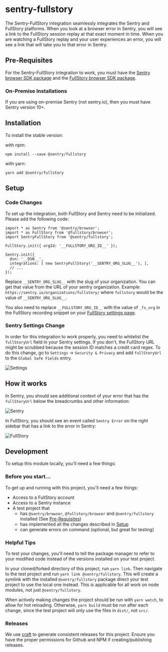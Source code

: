 # sentry-fullstory

The Sentry-FullStory integration seamlessly integrates the Sentry and FullStory platforms. When you look at a browser error in Sentry, you will see a link to the FullStory session replay at that exact moment in time. When you are watching a FullStory replay and your user experiences an error, you will see a link that will take you to that error in Sentry.

## Pre-Requisites

For the Sentry-FullStory integration to work, you must have the [Sentry browser SDK package](https://www.npmjs.com/package/@sentry/browser) and the [FullStory browser SDK package](https://www.npmjs.com/package/@fullstory/browser).

### On-Premise Installations

If you are using on-premise Sentry (not sentry.io), then you must have Sentry version 10+.

## Installation
To install the stable version:

with npm:
```
npm install --save @sentry/fullstory
```

with yarn:
```
yarn add @sentry/fullstory
```


## Setup

### Code Changes

To set up the integration, both FullStory and Sentry need to be initialized. Please add the following code:


```
import * as Sentry from '@sentry/browser';
import * as FullStory from '@fullstory/browser';
import SentryFullStory from '@sentry/fullstory';

FullStory.init({ orgId: '__FULLSTORY_ORG_ID__' });

Sentry.init({
  dsn: '__DSN__',
  integrations: [ new SentryFullStory('__SENTRY_ORG_SLUG__'), ],
  // ...
});
  ```

Replace `__SENTRY_ORG_SLUG__` with the slug of your organization. You can get that value from the URL of your sentry organization. Example: `https://sentry.io/organizations/fullstory/` where `fullstory` would be the value of `__SENTRY_ORG_SLUG__`.


You also need to replace `__FULLSTORY_ORG_ID__` with the value of `_fs_org` in the FullStory recording snippet on your [FullStory settings page](https://help.fullstory.com/hc/en-us/articles/360020623514).


### Sentry Settings Change

In order for this integration to work properly, you need to whitelist the `fullStoryUrl` field in your Sentry settings. If you don't, the FullStory URL might be scrubbed because the session ID matches a credit card regex. To do this change, go to `Settings` -> `Security & Privacy` and add `fullStoryUrl` to the `Global Safe Fields` entry.


![Settings](https://i.imgur.com/zk0hShj.png)

## How it works

In Sentry, you should see additional context of your error that has the `fullStoryUrl` below the breadcrumbs and other information:

![Sentry](https://i.imgur.com/O4r4Wvq.png)


In FullStory, you should see an event called `Sentry Error` on the right sidebar that has a link to the error in Sentry:

![FullStory](https://i.imgur.com/FutjI0R.png)

## Development

To setup this module locally, you'll need a few things:

### Before you start...

To get up and running with this project, you'll need a few things:

- Access to a FullStory account
- Access to a Sentry instance
- A test project that
  - has `@sentry/browser`, `@fullstory/browser` and `@sentry/fullstory` installed (See [Pre-Requisites](#pre-requisites))
  - has implemented all the changes described in [Setup](#setup)
  - can generate errors on command (optional, but great for testing)

### Helpful Tips

To test your changes, you'll need to tell the package manager to refer to your modified code instead of the versions installed on your test project.

In your cloned/forked directory of this project, run `yarn link`. Then navigate to the test project and run `yarn link @sentry/fullstory`. This will create a symlink with the installed `@sentry/fullstory` package direct your test project to use the local one instead. This is applicable for all work on node modules, not just `@sentry/fullstory`.

When actively making changes the project should be run with `yarn watch`, to allow for hot reloading. Otherwise, `yarn build` must be run after each change, since the test project will only use the files in `dist/`, not `src/`.

### Releases

We use [craft](https://github.com/getsentry/craft) to generate consistent releases for this project. Ensure you have the proper permissions for Github and NPM if creating/publishing releases.
